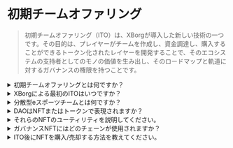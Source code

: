 # 初期チームオファリング

> 初期チームオファリング（ITO）は、XBorgが導入した新しい技術の一つです。その目的は、プレイヤーがチームを作成し、資金調達し、購入することができるトークン化されたレイヤーを開発することで、そのエコシステムの支持者としてのモノの価値を生み出し、そのロードマップと軌道に対するガバナンスの権限を持つことです。

<details>

<summary>初期チームオファリングとは何ですか？</summary>

初期チームオファリング（ITO）とは、ガバナンスとユーティリティトークンを持つeスポーツチームのトークン化プロセスを指します。

</details>

<details>

<summary>XBorgによる最初のITOはいつですか？</summary>

2023年第3四半期ごろです。

</details>

<details>

<summary>分散型eスポーツチームとは何ですか？</summary>

分散型eスポーツチームは、eスポーツのためのDAOのように、ファンによって資金提供および運営されるチームです。

</details>

<details>

<summary>DAOはNFTまたはトークンで表現されますか？</summary>

eスポーツのDAOは、NFT（非代替トークン）によってガバナンスされます。

</details>

<details>

<summary>それらのNFTのユーティリティを説明してください。</summary>

それはガバナンス権限、ユニークなクラブへのアクセス、およびチームのパフォーマンスに基づく報酬を提供します。

</details>

<details>

<summary>ガバナンスNFTにはどのチェーンが使用されますか？</summary>

Ethereum

</details>

<details>

<summary>ITO後にNFTを購入/売却する方法を教えてください。</summary>

NFTはOpensea、Blurなどのセカンダリマーケットプレイスで売買可能です。

</details>